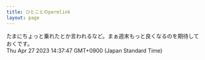 ```yaml
---
title: ひとことのpermlink
layout: page
---
```

<div class="box" dt="1682573867276">
  たまにちょっと乗れたとか言われるなど。まぁ週末もっと良くなるのを期待しておくです。
  <div class="content is-small">Thu Apr 27 2023 14:37:47 GMT+0900 (Japan Standard Time)</div>
</div>